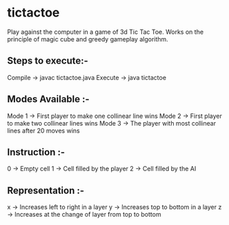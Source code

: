 # tictactoe

Play against the computer in a game of 3d Tic Tac Toe. Works on the principle of magic cube and greedy gameplay algorithm.

Steps to execute:-
-------------------------------

Compile -> javac tictactoe.java
Execute -> java tictactoe


Modes Available :-
------------------
Mode 1 -> First player to make one collinear line wins
Mode 2 -> First player to make two collinear lines wins
Mode 3 -> The player with most collinear lines after 20 moves wins


Instruction :-
--------------
0 -> Empty cell
1 -> Cell filled by the player
2 -> Cell filled by the AI


Representation :-
-----------------
x -> Increases left to right in a layer
y -> Increases top to bottom in a layer
z -> Increases at the change of layer from top to bottom
